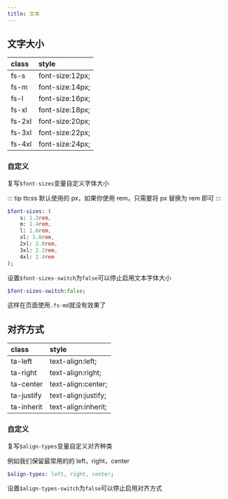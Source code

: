 ```yaml
---
title: 文本
---
```


## 文字大小

| class  | style           |
| :----- | :-------------- |
| fs-s   | font-size:12px; |
| fs-m   | font-size:14px; |
| fs-l   | font-size:16px; |
| fs-xl  | font-size:18px; |
| fs-2xl | font-size:20px; |
| fs-3xl | font-size:22px; |
| fs-4xl | font-size:24px; |

### 自定义

复写`$font-sizes`变量自定义字体大小

::: tip
ttcss 默认使用的 px，如果你使用 rem，只需要将 px 替换为 rem 即可
:::

```sass
$font-sizes: (
    s: 1.2rem,
    m: 1.4rem,
    l: 1.6rem,
    xl: 1.8rem,
    2xl: 2.0rem,
    3xl: 2.2rem,
    4xl: 2.4rem
);
```

设置`$font-sizes-switch`为`false`可以停止启用文本字体大小

```sass
$font-sizes-switch:false;
```

这样在页面使用`.fs-md`就没有效果了

## 对齐方式

| class      | style               |
| :--------- | :------------------ |
| ta-left    | text-align:left;    |
| ta-right   | text-align:right;   |
| ta-center  | text-align:center;  |
| ta-justify | text-align:justify; |
| ta-inherit | text-align:inherit; |

### 自定义

复写`$align-types`变量自定义对齐种类

例如我们保留最常用的的 left，right，center

```sass
$align-types: left, right, center;
```

设置`$align-types-switch`为`false`可以停止启用对齐方式

